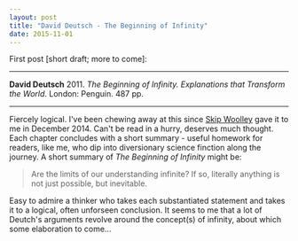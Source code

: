 ```yaml
---
layout: post
title: "David Deutsch - The Beginning of Infinity"
date: 2015-11-01
---
```


First post [short draft; more to come]:

***

<b>David Deutsch</b> 2011.  _The Beginning of Infinity. Explanations that Transform the World_. London: Penguin. 487 pp.

***

Fiercely logical.  I've been chewing away at this since <a href="https://skiptonwoolleyresearch.wordpress.com/"> Skip Woolley</a> gave it to me in December 2014.  Can't be read in a hurry, deserves much thought. Each chapter concludes with a short summary - useful homework for readers, like me, who dip into diversionary science finction along the journey.  A short summary of _The Beginning of Infinity_ might be: 

>Are the limits of our understanding infinite?  If so, literally anything is not just possible, but inevitable.

Easy to admire a thinker who takes each substantiated statement and takes it to a logical, often unforseen conclusion.  It seems to me that a lot of Deutch's arguments revolve around the concept(s) of infinity,  about which some elaboration to come...
